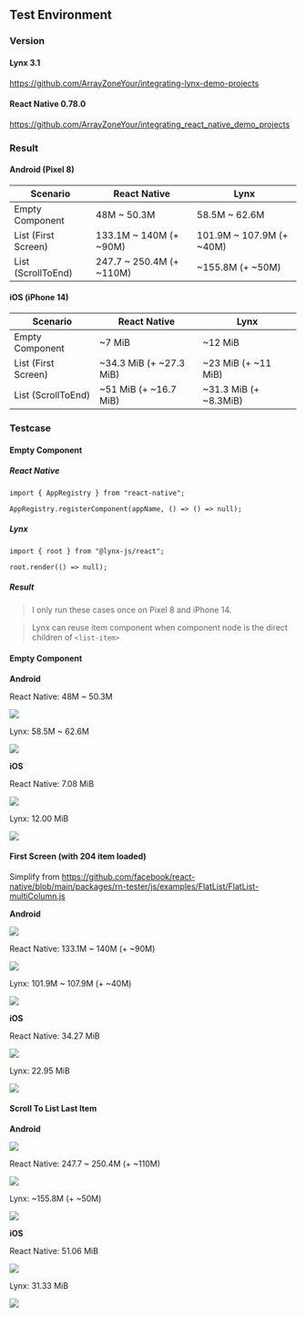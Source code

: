 ## Test Environment

### Version

#### Lynx 3.1

https://github.com/ArrayZoneYour/integrating-lynx-demo-projects

#### React Native 0.78.0

https://github.com/ArrayZoneYour/integrating_react_native_demo_projects

### Result

#### Android (Pixel 8)

| Scenario            | React Native             | Lynx                     |
| ------------------- | ------------------------ | ------------------------ |
| Empty Component     | 48M ~ 50.3M              | 58.5M ~ 62.6M            |
| List (First Screen) | 133.1M ~ 140M (+ ~90M)   | 101.9M ~ 107.9M (+ ~40M) |
| List (ScrollToEnd)  | 247.7 ~ 250.4M (+ ~110M) | ~155.8M (+ ~50M)         |

#### iOS (iPhone 14)

| Scenario            | React Native            | Lynx                  |
| ------------------- | ----------------------- | --------------------- |
| Empty Component     | ~7 MiB                  | ~12 MiB               |
| List (First Screen) | ~34.3 MiB (+ ~27.3 MiB) | ~23 MiB (+ ~11 MiB)   |
| List (ScrollToEnd)  | ~51 MiB (+ ~16.7 MiB)   | ~31.3 MiB (+ ~8.3MiB) |

### Testcase

#### Empty Component

##### React Native

```tsx
import { AppRegistry } from "react-native";

AppRegistry.registerComponent(appName, () => () => null);
```

##### Lynx

```tsx
import { root } from "@lynx-js/react";

root.render(() => null);
```

##### Result

> I only run these cases once on Pixel 8 and iPhone 14.

> Lynx can reuse item component when component node is the direct children of `<list-item>`

#### Empty Component

**Android**

React Native: 48M ~ 50.3M

![](https://github.com/ArrayZoneYour/integrating_react_native_demo_projects/blob/main/images/empty-component.png?raw=true)

Lynx: 58.5M ~ 62.6M

![](https://github.com/ArrayZoneYour/integrating-lynx-demo-projects/blob/benchmark-use-rn-similar-cases/images/empty-component.png?raw=true)

**iOS**

React Native: 7.08 MiB

![](../react-native-empty-component.png)

Lynx: 12.00 MiB

![](../lynx-empty-component.png)

#### First Screen (with 204 item loaded)

Simplify from https://github.com/facebook/react-native/blob/main/packages/rn-tester/js/examples/FlatList/FlatList-multiColumn.js

**Android**

![](../images/start.png)

React Native: 133.1M ~ 140M (+ ~90M)

![](https://github.com/ArrayZoneYour/integrating_react_native_demo_projects/blob/main/images/flatlist-first-screen-lower.png?raw=true)

Lynx: 101.9M ~ 107.9M (+ ~40M)

![](https://github.com/ArrayZoneYour/integrating-lynx-demo-projects/blob/benchmark-use-rn-similar-cases/images/list-204-start.png?raw=true)

**iOS**

React Native: 34.27 MiB

![](../react-native-first-screen.png)

Lynx: 22.95 MiB

![](../lynx-first-screen.png)

#### Scroll To List Last Item

**Android**

![](../images/end.png)

React Native: 247.7 ~ 250.4M (+ ~110M)

![](https://github.com/ArrayZoneYour/integrating_react_native_demo_projects/blob/main/images/flatlist-scroll-end.png?raw=true)

Lynx: ~155.8M (+ ~50M)

![](https://github.com/ArrayZoneYour/integrating-lynx-demo-projects/blob/benchmark-use-rn-similar-cases/images/image-204to1000-end.png?raw=true)

**iOS**

React Native: 51.06 MiB

![](../react-native-scroll-to-end.png)

Lynx: 31.33 MiB

![](../lynx-scroll-to-end.png)
